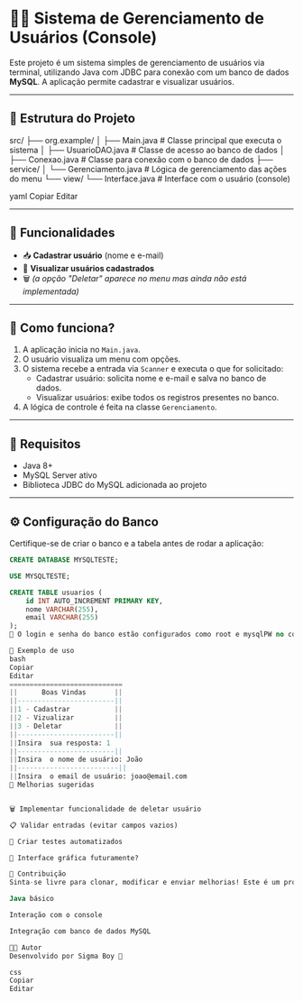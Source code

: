 # 🧑‍💻 Sistema de Gerenciamento de Usuários (Console)

Este projeto é um sistema simples de gerenciamento de usuários via terminal, utilizando Java com JDBC para conexão com um banco de dados **MySQL**. A aplicação permite cadastrar e visualizar usuários.

---

## 📁 Estrutura do Projeto

src/
├── org.example/
│ ├── Main.java # Classe principal que executa o sistema
│ ├── UsuarioDAO.java # Classe de acesso ao banco de dados
│ ├── Conexao.java # Classe para conexão com o banco de dados
├── service/
│ └── Gerenciamento.java # Lógica de gerenciamento das ações do menu
└── view/
└── Interface.java # Interface com o usuário (console)

yaml
Copiar
Editar

---

## 🚀 Funcionalidades

- 📥 **Cadastrar usuário** (nome e e-mail)
- 📄 **Visualizar usuários cadastrados**
- 🗑️ *(a opção "Deletar" aparece no menu mas ainda não está implementada)*

---

## 🧠 Como funciona?

1. A aplicação inicia no `Main.java`.
2. O usuário visualiza um menu com opções.
3. O sistema recebe a entrada via `Scanner` e executa o que for solicitado:
   - Cadastrar usuário: solicita nome e e-mail e salva no banco de dados.
   - Visualizar usuários: exibe todos os registros presentes no banco.
4. A lógica de controle é feita na classe `Gerenciamento`.

---

## 💾 Requisitos

- Java 8+
- MySQL Server ativo
- Biblioteca JDBC do MySQL adicionada ao projeto

---

## ⚙️ Configuração do Banco

Certifique-se de criar o banco e a tabela antes de rodar a aplicação:

```sql
CREATE DATABASE MYSQLTESTE;

USE MYSQLTESTE;

CREATE TABLE usuarios (
    id INT AUTO_INCREMENT PRIMARY KEY,
    nome VARCHAR(255),
    email VARCHAR(255)
);
🔑 O login e senha do banco estão configurados como root e mysqlPW no código (classe Conexao). Altere conforme necessário.

🧪 Exemplo de uso
bash
Copiar
Editar
============================
||      Boas Vindas       ||
||------------------------||
||1 - Cadastrar           ||
||2 - Vizualizar          ||
||3 - Deletar             ||  
||------------------------||
||Insira  sua resposta: 1
||------------------------||
||Insira  o nome de usuário: João
||-------------------------||
||Insira  o email de usuário: joao@email.com
🔧 Melhorias sugeridas


🗑️ Implementar funcionalidade de deletar usuário

📋 Validar entradas (evitar campos vazios)

🧪 Criar testes automatizados

🎨 Interface gráfica futuramente?

🤝 Contribuição
Sinta-se livre para clonar, modificar e enviar melhorias! Este é um projeto simples ideal para aprender:

Java básico

Interação com o console

Integração com banco de dados MySQL

🧑‍🏫 Autor
Desenvolvido por Sigma Boy 🚀

css
Copiar
Editar



